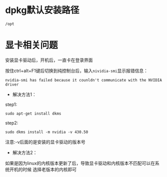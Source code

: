 # dpkg默认安装路径

```
/opt
```

# 显卡相关问题

安装显卡驱动后，开机后，一直卡在登录界面

按住ctrl+alt+F1键后切换到纯控制台后，输入`nividia-smi`显示报错信息：

```
nvidia-smi has failed because it counldn't communicate with the NVIDIA driver
```

- 解决方法1：
	
step1:

```
sudo apt-get install dkms	
```

step2:

```
sudo dkms install -m nvidia -v 430.50
```

注意:-v后面的是安装的显卡驱动的版本号

- 解决方法2：

如果是因为linux的内核版本更新了后，导致显卡驱动和内核版本不匹配可以在系统开机的时候
选择老版本的内核即可
